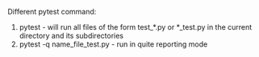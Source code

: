 Different pytest command:
1. pytest - will run all files of the form test_*.py or *_test.py in the current directory and its subdirectories
1. pytest -q name_file_test.py - run in quite reporting mode 